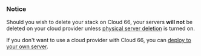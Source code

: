 <!-- usedin: [ _legacy_docker/deployment/cloud-deployment-v1.md, _node/deployment/cloud-deployment-v1.md, _rails/deployment/cloud-deployment-v1.md, _skycap/deployment/cloud-deployment-v1.md] -->


### Notice

Should you wish to delete your stack on Cloud 66, your servers **will not** be deleted on your cloud provider unless [physical server deletion](/managing-your-stack/server-deletion) is turned on.




If you don't want to use a cloud provider with Cloud 66, you can [deploy to your own server](/deployment/registered-servers).

